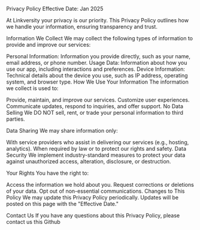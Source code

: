Privacy Policy
Effective Date: Jan 2025

At Linkversity your privacy is our priority. This Privacy Policy outlines how we handle your information, ensuring transparency and trust.

Information We Collect
We may collect the following types of information to provide and improve our services:

Personal Information: Information you provide directly, such as your name, email address, or phone number.
Usage Data: Information about how you use our app, including interactions and preferences.
Device Information: Technical details about the device you use, such as IP address, operating system, and browser type.
How We Use Your Information
The information we collect is used to:

Provide, maintain, and improve our services.
Customize user experiences.
Communicate updates, respond to inquiries, and offer support.
No Data Selling
We DO NOT sell, rent, or trade your personal information to third parties.

Data Sharing
We may share information only:

With service providers who assist in delivering our services (e.g., hosting, analytics).
When required by law or to protect our rights and safety.
Data Security
We implement industry-standard measures to protect your data against unauthorized access, alteration, disclosure, or destruction.

Your Rights
You have the right to:

Access the information we hold about you.
Request corrections or deletions of your data.
Opt out of non-essential communications.
Changes to This Policy
We may update this Privacy Policy periodically. Updates will be posted on this page with the "Effective Date."

Contact Us
If you have any questions about this Privacy Policy, please contact us this Github


